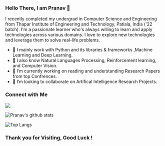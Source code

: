 
### Hello There, I am Pranav 👋

I recently completed my undergrad in Computer Science and Engineering from Thapar Institute of Engineering and Technology, Patiala, India ('22 batch). I'm a passionate learner who's always willing to learn and apply technologies across various domains. I love to explore new technologies and leverage them to solve real-life problems.

- 🔭 I mainly work with Python and its libraries & frameworks ,Machine Learning and Deep Learning.
- 🔭 I also know Natural Languages Processing, Reinforcement learning, and Computer Vision.
- 🌱 I’m currently working on reading and understanding Research Papers from top Confrences.
- 🤝 I’m looking to collaborate on Artifical Intelligence Research Projects.

### Connect with Me

[<img src="https://img.shields.io/badge/linkedin-%230077B5.svg?&style=for-the-badge&logo=linkedin&logoColor=white" />](https://www.linkedin.com/in/pranavanand24/)


![Pranav's github stats](https://github-readme-stats.vercel.app/api?username=pranavanand24&show_icons=true&theme=dark)

![Top Langs](https://github-readme-stats.vercel.app/api/top-langs/?username=pranavanand24&theme=cobalt&layout=compact) 


### Thank you for Visiting, Good Luck !
